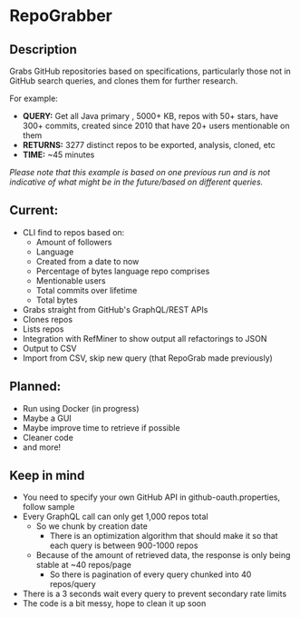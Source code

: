 # RepoGrabber
## Description
Grabs GitHub repositories based on specifications, particularly those not in GitHub search
queries, and clones them for further research.

For example: 

- **QUERY:** Get all Java primary , 5000+ KB, repos with 50+ stars, have 300+ commits,
created since 2010 that have 20+ users mentionable on them
- **RETURNS:** 3277 distinct repos to be exported, analysis, cloned, etc
- **TIME:** ~45 minutes

*Please note that this example is based on one previous run and is not indicative of what 
might be in the future/based on different queries.*

## Current:
* CLI find to repos based on:
  * Amount of followers
  * Language
  * Created from a date to now
  * Percentage of bytes language repo comprises
  * Mentionable users
  * Total commits over lifetime
  * Total bytes
* Grabs straight from GitHub's GraphQL/REST APIs
* Clones repos
* Lists repos
* Integration with RefMiner to show output all refactorings to JSON
* Output to CSV
* Import from CSV, skip new query (that RepoGrab made previously)

## Planned:
* Run using Docker (in progress)
* Maybe a GUI
* Maybe improve time to retrieve if possible
* Cleaner code
* and more!

## Keep in mind
* You need to specify your own GitHub API in github-oauth.properties, follow sample
* Every GraphQL call can only get 1,000 repos total
  * So we chunk by creation date
    * There is an optimization algorithm that should make it so that each query
    is between 900-1000 repos
  * Because of the amount of retrieved data, the response is only being stable
  at ~40 repos/page
    * So there is pagination of every query chunked into 40 repos/query
* There is a 3 seconds wait every query to prevent secondary rate limits
* The code is a bit messy, hope to clean it up soon